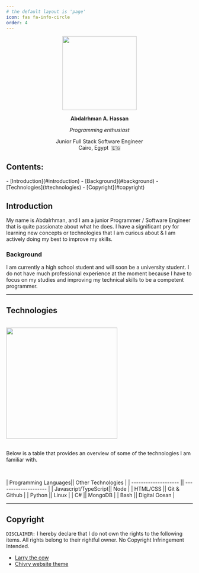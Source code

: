 ```yaml
---
# the default layout is 'page'
icon: fas fa-info-circle
order: 4
---
```


<div class="profile-picture"  align="center">
  <img src="https://pbs.twimg.com/profile_images/1631662554383523841/6paHJgAu_400x400.png"  height="200px"/>
  <p class="no-print"></p>
  <div>
    <p align="center"><b>Abdalrhman A. Hassan</b></p>
    <p align="center" class="no-site"><i>Programming enthusiast</i></p>
    <p align="center">Junior Full Stack Software Engineer<br>Cairo, Egypt &nbsp;🇪🇬</p>
  </div>
</div>

<h2>Contents: </h2>
- [Introduction](#introduction)
  - [Background](#background)
- [Technologies](#technologies)
- [Copyright](#copyright)

## Introduction

My name is Abdalrhman, and I am a junior Programmer / Software Engineer that is quite passionate about what he does. I have a significant pry for learning new concepts or technologies that I am curious about & I am actively doing my best to improve my skills.

### Background

I am currently a high school student and will soon be a university student. I do not have much professional experience at the moment because I have to focus on my studies and improving my technical skills to be a competent programmer.

------------------------------------------------

## Technologies

<div>
  <br>
  <img src="https://intoli.com/blog/terminal-recorders/img/og-image.gif" width="300px" class="gopher-image">
  <br>
</div>

<br>

Below is a table that provides an overview of some of the technologies I am familiar with.

<br>

| Programming Languages|| Other Technologies   |
| -------------------- || -------------------- |
| Javascript/TypeScript|| Node                 |
| HTML/CSS             || Git & Github         |
| Python               || Linux                |
| C#                   || MongoDB              |
| Bash                 || Digital Ocean        |

------------------------------------------------

## Copyright

`DISCLAIMER:` I hereby declare that I do not own the rights to the following items. All rights belong to their rightful owner. No Copyright Infringement Intended.


- [Larry the cow](https://wiki.gentoo.org/wiki/File:Larry-the-cow-full.svg)
- [Chivry website theme](https://github.com/cotes2020/jekyll-theme-chirpy)